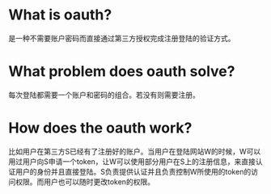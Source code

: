 # What is oauth?
是一种不需要账户密码而直接通过第三方授权完成注册登陆的验证方式。

# What problem does oauth solve?
每次登陆都需要一个账户和密码的组合。若没有则需要注册。

# How does the oauth work?
比如用户在第三方S已经有了注册好的账户。当用户在登陆网站W的时候，W可以用过用户向S申请一个token，让W可以使用部分用户在S上的注册信息，来直接认证用户的身份并且直接登陆。S负责提供认证并且负责控制W所使用的token的访问权限。而用户也可以随时更改token的权限。
